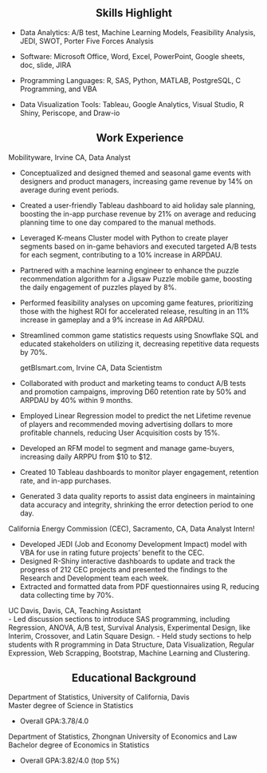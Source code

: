 
<h2 align="center"> Skills Highlight</h2>   

- Data Analytics: A/B test, Machine Learning Models, Feasibility Analysis, JEDI, SWOT, Porter Five Forces Analysis
- Software:	Microsoft Office, Word, Excel, PowerPoint, Google sheets, doc, slide, JIRA
- Programming Languages:	R, SAS, Python, MATLAB, PostgreSQL, C Programming, and VBA
- Data Visualization Tools:	Tableau, Google Analytics, Visual Studio, R Shiny, Periscope, and Draw-io

  <h2 align="center"> Work Experience </h2>  

<div align="left">Mobilityware, Irvine CA, Data Analyst </div>

- Conceptualized and designed themed and seasonal game events with designers and product managers, increasing game revenue by 14% on average during event periods.
-	Created a user-friendly Tableau dashboard to aid holiday sale planning, boosting the in-app purchase revenue by 21% on average and reducing planning time to one day compared to the manual methods.
- Leveraged K-means Cluster model with Python to create player segments based on in-game behaviors and executed targeted A/B tests for each segment, contributing to a 10% increase in ARPDAU.
-	Partnered with a machine learning engineer to enhance the puzzle recommendation algorithm for a Jigsaw Puzzle mobile game, boosting the daily engagement of puzzles played by 8%.
-	Performed feasibility analyses on upcoming game features, prioritizing those with the highest ROI for accelerated release, resulting in an 11% increase in gameplay and a 9% increase in Ad ARPDAU. 
- Streamlined common game statistics requests using Snowflake SQL and educated stakeholders on utilizing it, decreasing repetitive data requests by 70%.

  <div align="left">getBIsmart.com, Irvine CA, Data Scientistm</div>   

- Collaborated with product and marketing teams to conduct A/B tests and promotion campaigns, improving D60 retention rate by 50% and ARPDAU by 40% within 9 months.
- Employed Linear Regression model to predict the net Lifetime revenue of players and recommended moving advertising dollars to more profitable channels, reducing User Acquisition costs by 15%.
-	Developed an RFM model to segment and manage game-buyers, increasing daily ARPPU from $10 to $12.
- Created 10 Tableau dashboards to monitor player engagement, retention rate, and in-app purchases.
- Generated 3 data quality reports to assist data engineers in maintaining data accuracy and integrity, shrinking the error detection period to one day.
             
<div align="left">California Energy Commission (CEC), Sacramento, CA, Data Analyst Intern!</div>   

-	Developed JEDI (Job and Economy Development Impact) model with VBA for use in rating future projects’ benefit to the CEC.
- Designed R-Shiny interactive dashboards to update and track the progress of 212 CEC projects and presented the findings to the Research and Development team each week.
- Extracted and formatted data from PDF questionnaires using R, reducing data collecting time by 70%.

<div align="left">UC Davis, Davis, CA, Teaching Assistant</div>   
 - Led discussion sections to introduce SAS programming, including Regression, ANOVA, A/B test, Survival Analysis, Experimental Design, like Interim, Crossover, and Latin Square Design.
 - Held study sections to help students with R programming in Data Structure, Data Visualization, Regular
 Expression, Web Scrapping, Bootstrap, Machine Learning and Clustering.

  <h2 align="center"> Educational Background </h2>

<div align="left">Department of Statistics, University of California, Davis </div>                                        
<div align="left">Master degree of Science in Statistics</div> 

- Overall GPA:3.78/4.0       
<div align="left">Department of Statistics, Zhongnan University of Economics and Law </div>                                                                                            
<div align="left">Bachelor degree of Economics in Statistics</div>   

-	Overall GPA:3.82/4.0 (top 5%)                                                 

                     
                                           







